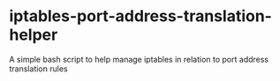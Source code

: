 # iptables-port-address-translation-helper
A simple bash script to help manage iptables in relation to port address translation rules

